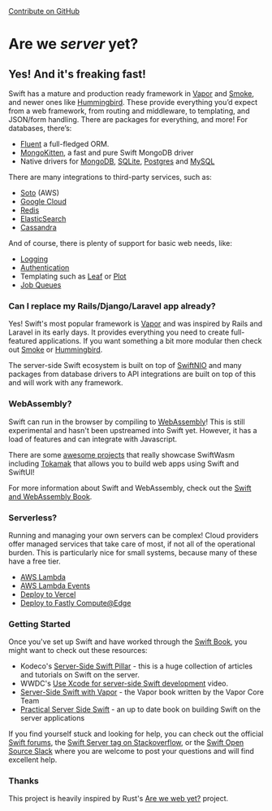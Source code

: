 <div class="github-fork-ribbon-wrapper left">
  <div class="github-fork-ribbon">
    <a href="https://github.com/brokenhandsio/are-we-server-yet" target="_blank">Contribute on GitHub</a>
  </div>
</div>

# Are we _server_ yet?
## Yes! And it's freaking fast!

Swift has a mature and production ready framework in [Vapor](https://www.vapor.codes) and [Smoke](https://github.com/amzn/smoke-framework), and newer ones like [Hummingbird](https://github.com/hummingbird-project/hummingbird). These provide everything you’d expect from a web framework, from routing and middleware, to templating, and JSON/form handling. There are packages for everything, and more! For databases, there’s:

- [Fluent](https://github.com/vapor/fluent-kit) a full-fledged ORM.
- [MongoKitten](https://github.com/orlandos-nl/MongoKitten), a fast and pure Swift MongoDB driver
- Native drivers for [MongoDB](https://github.com/mongodb/mongo-swift-driver), [SQLite](https://github.com/vapor/sqlite-nio), [Postgres](https://github.com/vapor/postgres-nio) and [MySQL](https://github.com/vapor/mysql-nio)

There are many integrations to third-party services, such as:

- [Soto](https://soto.codes) (AWS)
- [Google Cloud](https://github.com/vapor-community/google-cloud)
- [Redis](https://gitlab.com/mordil/RediStack)
- [ElasticSearch](https://github.com/brokenhandsio/elasticsearch-nio-client)
- [Cassandra](https://github.com/apple/swift-cassandra-client)

And of course, there is plenty of support for basic web needs, like:

- [Logging](https://github.com/apple/swift-log)
- [Authentication](https://github.com/vapor/jwt)
- Templating such as [Leaf](https://github.com/vapor/leaf) or [Plot](https://github.com/JohnSundell/Plot)
- [Job Queues](https://github.com/vapor/queues)

### Can I replace my Rails/Django/Laravel app already?

Yes! Swift's most popular framework is [Vapor](https://www.vapor.codes) and was inspired by Rails and Laravel in its early days. It provides everything you need to create full-featured applications. If you want something a bit more modular then check out [Smoke](https://github.com/amzn/smoke-framework) or [Hummingbird](https://github.com/hummingbird-project/hummingbird).

The server-side Swift ecosystem is built on top of [SwiftNIO](https://github.com/apple/swift-nio) and many packages from database drivers to API integrations are built on top of this and will work with any framework.

### WebAssembly?

Swift can run in the browser by compiling to [WebAssembly](https://swiftwasm.org)! This is still experimental and hasn't been upstreamed into Swift yet. However, it has a load of features and can integrate with Javascript. 

There are some [awesome projects](https://github.com/swiftwasm/awesome-swiftwasm) that really showcase SwiftWasm including [Tokamak](https://github.com/TokamakUI/Tokamak) that allows you to build web apps using Swift and SwiftUI!

For more information about Swift and WebAssembly, check out the [Swift and WebAssembly Book](https://book.swiftwasm.org).

### Serverless?

Running and managing your own servers can be complex! Cloud providers offer managed services that take care of most, if not all of the operational burden. This is particularly nice for small systems, because many of these have a free tier.

- [AWS Lambda](https://github.com/swift-server/swift-aws-lambda-runtime)
- [AWS Lambda Events](https://github.com/swift-server/swift-aws-lambda-events)
- [Deploy to Vercel](https://github.com/swift-cloud/Vercel)
- [Deploy to Fastly Compute@Edge](https://github.com/swift-cloud/Compute)

### Getting Started

Once you've set up Swift and have worked through the [Swift Book](https://docs.swift.org/swift-book/), you might want to check out these resources:

- Kodeco's [Server-Side Swift Pillar](https://www.kodeco.com/server-side-swift) - this is a huge collection of articles and tutorials on Swift on the server.
- WWDC's [Use Xcode for server-side Swift development](https://developer.apple.com/videos/play/wwdc2022/110360/) video.
- [Server-Side Swift with Vapor](https://www.kodeco.com/books/server-side-swift-with-vapor/v3.0) - the Vapor book written by the Vapor Core Team
- [Practical Server Side Swift](https://theswiftdev.gumroad.com/l/practical-server-side-swift) - an up to date book on building Swift on the server applications

If you find yourself stuck and looking for help, you can check out the official [Swift forums](https://forums.swift.org), the [Swift Server tag on Stackoverflow](https://stackoverflow.com/questions/tagged/swift-server), or the [Swift Open Source Slack](https://join.slack.com/t/swift-server/shared_invite/zt-1a3hxb9r5-8sFU3D7JUvaP5QO1AjSivg) where you are welcome to post your questions and will find excellent help.

### Thanks

This project is heavily inspired by Rust's [Are we web yet?](https://www.arewewebyet.org) project.
